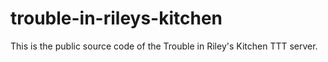 # trouble-in-rileys-kitchen
This is the public source code of the Trouble in Riley's Kitchen TTT server.

